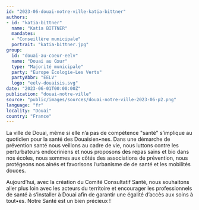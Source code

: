 ```yaml
---
id: "2023-06-douai-notre-ville-katia-bittner"
authors:
- id: "katia-bittner"
  name: "Katia BITTNER"
  mandates: 
  - "Conseillère municipale"
  portrait: "katia-bittner.jpg"
group:
  id: "douai-au-coeur-eelv"
  name: "Douai au Cœur"
  type: "Majorité municipale"
  party: "Europe Écologie-Les Verts"
  partyAbbr: "EELV"
  logo: "eelv-douaisis.svg"
date: "2023-06-01T00:00:00Z"
publication: "douai-notre-ville"
source: "public/images/sources/douai-notre-ville-2023-06-p2.png"
language: "fr"
locality: "Douai"
country: "France"
---
```


La ville de Douai, même si elle n’a pas de compétence "santé" s’implique au quotidien pour la santé des Douaisien•nes. Dans une démarche de prévention santé nous veillons au cadre de vie, nous luttons contre les perturbateurs endocriniens et nous proposons des repas sains et bio dans nos écoles,  nous sommes aux côtés des associations de prévention, nous protégeons nos ainés et favorisons l’urbanisme de de santé et les mobilités douces.

Aujourd’hui, avec la création du Comité Consultatif Santé, nous souhaitons aller plus loin avec les acteurs du territoire  et encourager les professionnels de santé à s’installer à Douai afin de garantir une égalité d’accès aux soins à tout•es. Notre Santé est un bien précieux !
